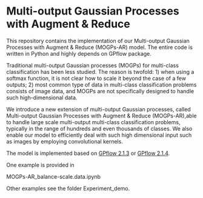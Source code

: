 # Multi-output Gaussian Processes with Augment & Reduce 

This repository contains the implementation of our Multi-output Gaussian Processes with Augment & Reduce (MOGPs-AR) model. The entire code is written in Python and highly depends on GPflow package.


Traditional multi-output Gaussian processes (MOGPs) for multi-class classification has been less studied. The reason is twofold: 1) when using a softmax function, it is not clear how to scale it beyond the case of a few outputs; 2) most common type of data in multi-class classification problems consists of image data, and MOGPs are not specifically designed to handle such high-dimensional data.

We introduce a new extension of multi-output Gaussian processes, called Multi-output Gaussian Processes with Augment & Reduce (MOGPs-AR),able to handle large scale multi-output multi-class classification problems, typically in the range of hundreds and even thousands of classes. We also enable our model to efficiently deal with such high dimensional input such as images by employing convolutional kernels.


The model is implemented based on [GPflow 2.1.3](https://github.com/GPflow/GPflow) or [GPflow 2.1.4](https://github.com/GPflow/GPflow).

One example is provided in 

MOGPs-AR_balance-scale.data.ipynb

Other examples see the folder Experiment_demo.
